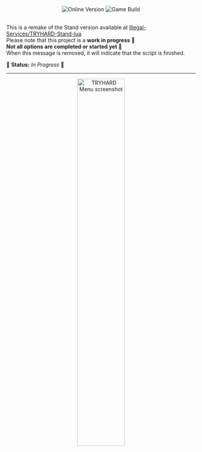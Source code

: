 <p align="center">
  <img src="https://img.shields.io/badge/Online_Version-1.69-green" alt="Online Version">
  <img src="https://img.shields.io/badge/Game_Build-3274-green" alt="Game Build">
  <br><br>
</p>

This is a remake of the Stand version available at [Illegal-Services/TRYHARD-Stand-lua](https://github.com/Illegal-Services/TRYHARD-Stand-lua)<br>
Please note that this project is a **work in progress** 🚧<br>
**Not all options are completed or started yet** 🚧<br>
When this message is removed, it will indicate that the script is finished.<br>

🌟 **Status:** _In Progress_ 🚧

---

<div align="center">
  <img src="https://github.com/user-attachments/assets/071f0dd0-be51-43f0-b723-f5543483165f" alt="TRYHARD Menu screenshot" style="width: 50%;">
</div>
